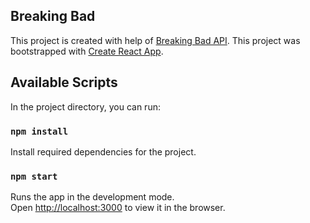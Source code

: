 ## Breaking Bad
This project is created with help of  [Breaking Bad API](https://breakingbadapi.com/documentation). This project was bootstrapped with [Create React App](https://github.com/facebook/create-react-app). 

## Available Scripts
In the project directory, you can run:

### `npm install`
Install required dependencies for the project.

### `npm start`
Runs the app in the development mode.<br />
Open [http://localhost:3000](http://localhost:3000) to view it in the browser.

